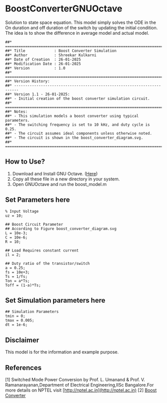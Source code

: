 # BoostConverterGNUOctave
Solution to state space equation. This model simply solves the ODE in the On duration and off duration of the switch by updating the initial condition.
The idea is to show the difference in average model and actual model. 
```
##* ========================================================================
##* Title             : Boost Converter Simulation
##* Author            : Shreekar Kulkarni
##* Date of Creation  : 26-01-2025
##* Modification Date : 26-01-2025
##* Version           : 1.0
##* ========================================================================
##* Version History:
##* ------------------------------------------------------------------------
##* Version 1.1 - 26-01-2025:
##* - Initial creation of the boost converter simulation circuit.
##* ========================================================================
##* Notes:
##* - This simulation models a boost converter using typical parameters.
##* - The switching frequency is set to 10 kHz, and duty cycle is 0.25.
##* - The circuit assumes ideal components unless otherwise noted.
##* - The circuit is shown in the boost_converter_diagram.svg.
##* ========================================================================
```
## How to Use?
1. Download and Install GNU Octave. ([Here](https://octave.org/download))
2. Copy all these file in a new directory in your system.
3. Open GNUOctave and run the boost_model.m

## Set Parameters here
```
% Input Voltage
uz = 10;

## Boost Circuit Parameter
## According to Figure boost_converter_diagram.svg
L = 10e-3;
C = 10e-6;
R = 10;

## Load Requires constant current
il = 2;

## Duty ratio of the transistor/switch
a = 0.25;
fs = 10e+3;
Ts = 1/fs;
Ton = a*Ts;
Toff = (1-a)*Ts;
```

## Set Simulation parameters here
```
## Simulation Parameters
tmin = 0;
tmax = 0.005;
dt = 1e-6;
```

## Disclaimer
This model is for the information and example purpose. 

## References
[1] Switched Mode Power Conversion by Prof. L. Umanand & Prof. V. Ramanarayanan,Department of Electrical Engineering,IISc Bangalore.For more details on NPTEL visit [http://nptel.ac.in](http://nptel.ac.in)
[2] [Boost Converter](https://en.wikipedia.org/wiki/Boost_converter)
